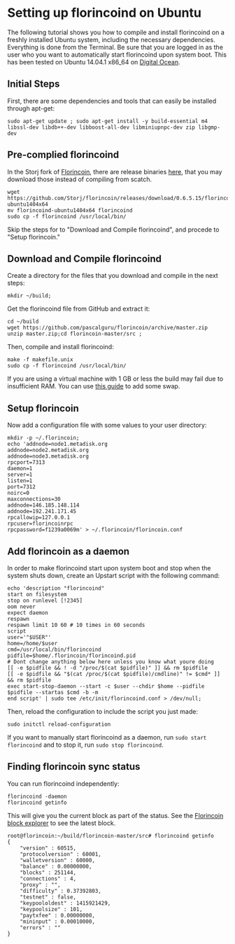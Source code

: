 Setting up florincoind on Ubuntu
==============================

The following tutorial shows you how to compile and install florincoind on a freshly installed Ubuntu system, including the necessary dependencies. Everything is done from the Terminal. Be sure that you are logged in as the user who you want to automatically start florincoind upon system boot. This has been tested on Ubuntu 14.04.1 x86_64 on [Digital Ocean](http://digitalocean.com).

Initial Steps
-------------

First, there are some dependencies and tools that can easily be installed through apt-get:

    sudo apt-get update ; sudo apt-get install -y build-essential m4 libssl-dev libdb++-dev libboost-all-dev libminiupnpc-dev zip libgmp-dev

Pre-complied florincoind
--------------------------------
In the Storj fork of [Florincoin](https://github.com/Storj/florincoin), there are release binaries [here](https://github.com/Storj/florincoin/releases), that you may download those instead of compiling from scatch. 

    wget https://github.com/Storj/florincoin/releases/download/0.6.5.15/florincoind-ubuntu1404x64
    mv florincoind-ubuntu1404x64 florincoind
    sudo cp -f florincoind /usr/local/bin/
    
Skip the steps for to "Download and Compile florincoind", and procede to "Setup florincoin."

Download and Compile florincoind
--------------------------------
Create a directory for the files that you download and compile in the next steps:

    mkdir ~/build;

Get the florincoind file from GitHub and extract it:

    cd ~/build
    wget https://github.com/pascalguru/florincoin/archive/master.zip
    unzip master.zip;cd florincoin-master/src ;

Then, compile and install florincoind:

    make -f makefile.unix
    sudo cp -f florincoind /usr/local/bin/

If you are using a virtual machine with 1 GB or less the build may fail due to insufficient RAM. You can use [this guide](https://www.digitalocean.com/community/tutorials/how-to-add-swap-on-ubuntu-12-04) to add some swap.

Setup florincoin
----------------

Now add a configuration file with some values to your user directory:

    mkdir -p ~/.florincoin;
    echo 'addnode=node1.metadisk.org
    addnode=node2.metadisk.org
    addnode=node3.metadisk.org
    rpcport=7313
    daemon=1
    server=1
    listen=1
    port=7312
    noirc=0
    maxconnections=30
    addnode=146.185.148.114
    addnode=192.241.171.45
    rpcallowip=127.0.0.1
    rpcuser=florincoinrpc
    rpcpassword=f1239a0069m' > ~/.florincoin/florincoin.conf

Add florincoin as a daemon
------------------------

In order to make florincoind start upon system boot and stop when the system shuts down, create an Upstart script with the following command:

    echo 'description "florincoind"
    start on filesystem
    stop on runlevel [!2345]
    oom never
    expect daemon
    respawn
    respawn limit 10 60 # 10 times in 60 seconds
    script
    user='"$USER"'
    home=/home/$user
    cmd=/usr/local/bin/florincoind
    pidfile=$home/.florincoin/florincoind.pid
    # Dont change anything below here unless you know what youre doing
    [[ -e $pidfile && ! -d "/proc/$(cat $pidfile)" ]] && rm $pidfile
    [[ -e $pidfile && "$(cat /proc/$(cat $pidfile)/cmdline)" != $cmd* ]] && rm $pidfile
    exec start-stop-daemon --start -c $user --chdir $home --pidfile $pidfile --startas $cmd -b -m
    end script' | sudo tee /etc/init/florincoind.conf > /dev/null;

Then, reload the configuration to include the script you just made:

    sudo initctl reload-configuration

If you want to manually start florincoind as a daemon, run `sudo start florincoind` and to stop it, run `sudo stop florincoind`.

Finding florincoin sync status
------------------------
You can run florincoind independently:

    florincoind -daemon
    florincoind getinfo

This will give you the current block as part of the status. See the [Florincoin block explorer](http://florincoin.info/explorer/) to see the latest block. 

    root@florincoin:~/build/florincoin-master/src# florincoind getinfo
    {
        "version" : 60515,
        "protocolversion" : 60001,
        "walletversion" : 60000,
        "balance" : 0.00000000,
        "blocks" : 251144,
        "connections" : 4,
        "proxy" : "",
        "difficulty" : 0.37392803,
        "testnet" : false,
        "keypoololdest" : 1415921429,
        "keypoolsize" : 101,
        "paytxfee" : 0.00000000,
        "mininput" : 0.00010000,
        "errors" : ""
    }
